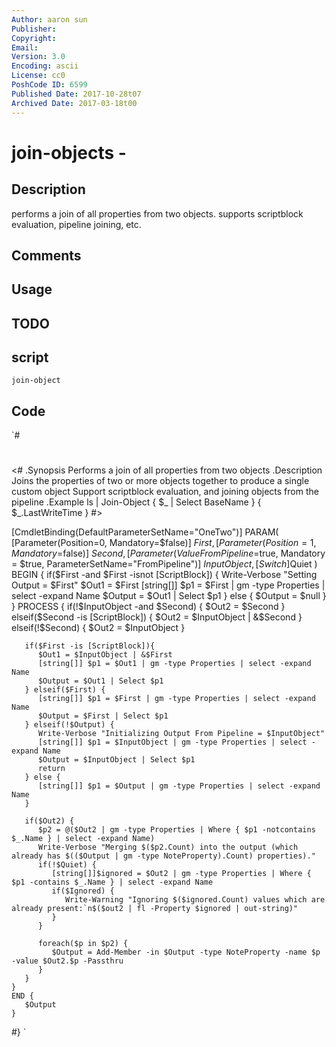 ```yaml
---
Author: aaron sun
Publisher: 
Copyright: 
Email: 
Version: 3.0
Encoding: ascii
License: cc0
PoshCode ID: 6599
Published Date: 2017-10-28t07
Archived Date: 2017-03-18t00
---
```


# join-objects - 

## Description

performs a join of all properties from two objects. supports scriptblock evaluation, pipeline joining, etc.

## Comments



## Usage



## TODO



## script

`join-object`

## Code

`#
 #
 <#
 .Synopsis
    Performs a join of all properties from two objects
 .Description
    Joins the properties of two or more objects together to produce a single custom object 
    Support scriptblock evaluation, and joining objects from the pipeline
 .Example
    ls | Join-Object { $_ | Select BaseName }  { $_.LastWriteTime }
 #>
 
 [CmdletBinding(DefaultParameterSetName="OneTwo")]
    PARAM(
       [Parameter(Position=0, Mandatory=$false)]
       $First
    ,
       [Parameter(Position=1, Mandatory=$false)]
       $Second
    ,
       [Parameter(ValueFromPipeline=$true, Mandatory = $true, ParameterSetName="FromPipeline")]
       $InputObject
    ,
       [Switch]$Quiet
    )
    BEGIN {
       if($First -and $First -isnot [ScriptBlock]) {
          Write-Verbose "Setting Output = $First"
          $Out1 = $First
          [string[]] $p1 = $First | gm -type Properties | select -expand Name
          $Output = $Out1 | Select $p1
       } else {
          $Output = $null
       }
    }
    PROCESS {
       if(!$InputObject -and $Second) {
          $Out2 = $Second
       } elseif($Second -is [ScriptBlock]) {
          $Out2 = $InputObject | &$Second
       } elseif(!$Second) {
          $Out2 = $InputObject
       } 
       
       if($First -is [ScriptBlock]){
          $Out1 = $InputObject | &$First
          [string[]] $p1 = $Out1 | gm -type Properties | select -expand Name
          $Output = $Out1 | Select $p1
       } elseif($First) {
          [string[]] $p1 = $First | gm -type Properties | select -expand Name
          $Output = $First | Select $p1
       } elseif(!$Output) {
          Write-Verbose "Initializing Output From Pipeline = $InputObject"
          [string[]] $p1 = $InputObject | gm -type Properties | select -expand Name
          $Output = $InputObject | Select $p1
          return
       } else {
          [string[]] $p1 = $Output | gm -type Properties | select -expand Name
       }
       
       if($Out2) {
          $p2 = @($Out2 | gm -type Properties | Where { $p1 -notcontains $_.Name } | select -expand Name)
          Write-Verbose "Merging $($p2.Count) into the output (which already has $(($Output | gm -type NoteProperty).Count) properties)."
          if(!$Quiet) {
             [string[]]$ignored = $Out2 | gm -type Properties | Where { $p1 -contains $_.Name } | select -expand Name
             if($Ignored) {
                Write-Warning "Ignoring $($ignored.Count) values which are already present:`n$($out2 | fl -Property $ignored | out-string)"
             }
          }
          
          foreach($p in $p2) {
             $Output = Add-Member -in $Output -type NoteProperty -name $p -value $Out2.$p -Passthru
          }
       }
    }
    END {
       $Output
    }
 #}
`

